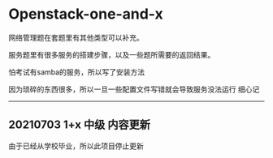 # Openstack-one-and-x

网络管理题在套题里有其他类型可以补充。

服务题里有很多服务的搭建步骤，以及一些题所需要的返回结果。

怕考试有samba的服务，所以写了安装方法

因为琐碎的东西很多，所以一旦一些配置文件写错就会导致服务没法运行 细心记



-------------
20210703 1+x 中级
内容更新
-------------
由于已经从学校毕业，所以此项目停止更新
